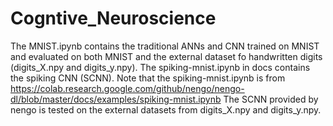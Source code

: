 # Cogntive_Neuroscience

The MNIST.ipynb contains the traditional ANNs and CNN trained on MNIST and evaluated on both MNIST and the external dataset fo handwritten digits (digits_X.npy and digits_y.npy).
The spiking-mnist.ipynb in docs contains the spiking CNN (SCNN). 
Note that the spiking-mnist.ipynb is from https://colab.research.google.com/github/nengo/nengo-dl/blob/master/docs/examples/spiking-mnist.ipynb
The SCNN provided by nengo is tested on the external datasets from digits_X.npy and digits_y.npy. 
